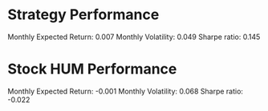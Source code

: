 # Strategy Performance
Monthly Expected Return: 0.007
Monthly Volatility: 0.049
Sharpe ratio: 0.145
# Stock HUM Performance
Monthly Expected Return: -0.001
Monthly Volatility: 0.068
Sharpe ratio: -0.022
